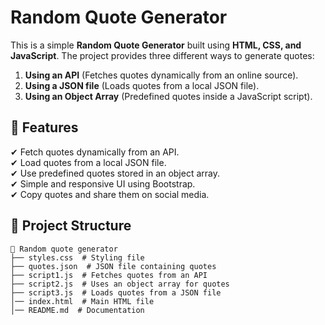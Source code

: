 # Random Quote Generator  

This is a simple **Random Quote Generator** built using **HTML, CSS, and JavaScript**. The project provides three different ways to generate quotes:  
1. **Using an API** (Fetches quotes dynamically from an online source).  
2. **Using a JSON file** (Loads quotes from a local JSON file).  
3. **Using an Object Array** (Predefined quotes inside a JavaScript script).  

## 📌 Features  
✔ Fetch quotes dynamically from an API.  
✔ Load quotes from a local JSON file.  
✔ Use predefined quotes stored in an object array.  
✔ Simple and responsive UI using Bootstrap.  
✔ Copy quotes and share them on social media.  

## 📁 Project Structure  
```
📂 Random quote generator  
├── styles.css  # Styling file  
├── quotes.json  # JSON file containing quotes  
├── script1.js  # Fetches quotes from an API  
├── script2.js  # Uses an object array for quotes 
├── script3.js  # Loads quotes from a JSON file  
│── index.html  # Main HTML file  
│── README.md  # Documentation  
```
